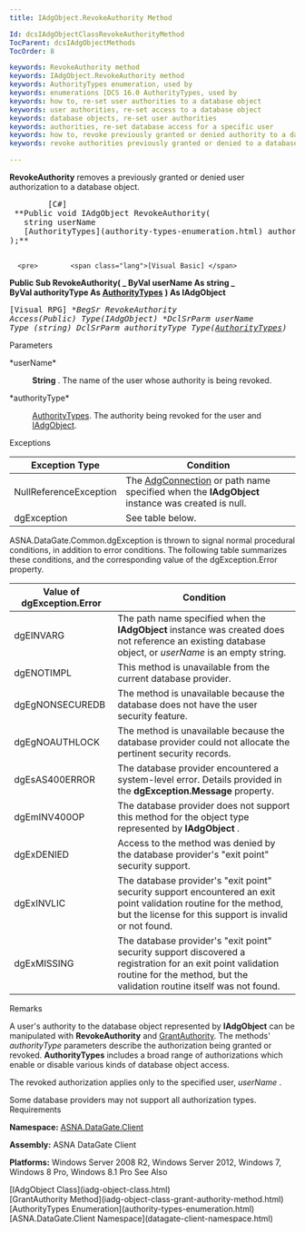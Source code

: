 ```yaml
---
title: IAdgObject.RevokeAuthority Method

Id: dcsIAdgObjectClassRevokeAuthorityMethod
TocParent: dcsIAdgObjectMethods
TocOrder: 8

keywords: RevokeAuthority method
keywords: IAdgObject.RevokeAuthority method
keywords: AuthorityTypes enumeration, used by
keywords: enumerations [DCS 16.0 AuthorityTypes, used by
keywords: how to, re-set user authorities to a database object
keywords: user authorities, re-set access to a database object
keywords: database objects, re-set user authorities
keywords: authorities, re-set database access for a specific user
keywords: how to, revoke previously granted or denied authority to a database object
keywords: revoke authorities previously granted or denied to a database object

---
```


**RevokeAuthority** removes a previously granted or denied user authorization to a database object.
<pre>        <span class="lang">[C#]</span>
 **Public void IAdgObject RevokeAuthority(
   string userName
   [AuthorityTypes](authority-types-enumeration.html) authorityType
);** 
      </pre>
      <pre>        <span class="lang">[Visual Basic] </span>
 **Public Sub RevokeAuthority( _
   ByVal userName As string _<br />   ByVal authorityType As [AuthorityTypes](authority-types-enumeration.html)**  **) As IAdgObject** 
      </pre>
      <pre class="prettyprint">
        <span class="lang">[Visual RPG]</span>
 **BegSr RevokeAuthority Access(*Public) Type(IAdgObject)** 
 **DclSrParm userName Type (*string)
   DclSrParm authorityType Type([AuthorityTypes](authority-types-enumeration.html))** 
      </pre>

Parameters

<dl>
        <dt>
 *userName* 
        </dt>
        <dd>

**String** . The name of the user whose authority is being revoked.
</dd>
        <dt>
 *authorityType* 
        </dt>
        <dd>

[AuthorityTypes](authority-types-enumeration.html). The authority being revoked for the user and [IAdgObject](iadg-object-class.html).
</dd>
</dl>

Exceptions



| Exception Type | Condition |
| ---- | ---- |
| NullReferenceException | The [AdgConnection](adg-connection-class.html) or path name specified when the **IAdgObject** instance was created is null. |
| dgException | See table below. |



ASNA.DataGate.Common.dgException is thrown to signal normal procedural conditions, in addition to error conditions. The following table summarizes these conditions, and the corresponding value of the dgException.Error property.
<br />



| Value of dgException.Error | Condition |
| ---- | ---- |
| dgEINVARG | The path name specified when the **IAdgObject** instance was created does not reference an existing database object, or *userName* is an empty string. |
| dgENOTIMPL | This method is unavailable from the current database provider. |
| dgEgNONSECUREDB | The method is unavailable because the database does not have the user security feature. |
| dgEgNOAUTHLOCK | The method is unavailable because the database provider could not allocate the pertinent security records. |
| dgEsAS400ERROR | The database provider encountered a system-level error. Details provided in the **dgException.Message** property. |
| dgEmINV400OP | The database provider does not support this method for the object type represented by **IAdgObject** . |
| dgExDENIED | Access to the method was denied by the database provider's "exit point" security support. |
| dgExINVLIC | The database provider's "exit point" security support encountered an exit point validation routine for the method, but the license for this support is invalid or not found. |
| dgExMISSING | The database provider's "exit point" security support discovered a registration for an exit point validation routine for the method, but the validation routine itself was not found. |



Remarks

A user's authority to the database object represented by **IAdgObject** can be manipulated with **RevokeAuthority** and [ GrantAuthority](iadg-object-class-grant-authority-method.html). The methods' *authorityType* parameters describe the authorization being granted or revoked. **AuthorityTypes** includes a broad range of authorizations which enable or disable various kinds of database object access.

The revoked authorization applies only to the specified user, *userName* .

Some database providers may not support all authorization types. 
Requirements

<span> **Namespace:** [ASNA.DataGate.Client](datagate-client-namespace.html) </span> 

<span> **Assembly:** ASNA DataGate Client</span> 

<span> **Platforms:** Windows Server 2008 R2, Windows Server 2012, Windows 7, Windows 8 Pro, Windows 8.1 Pro</span> 
See Also

<dl />
      [IAdgObject Class](iadg-object-class.html)
      <br />
      [GrantAuthority Method](iadg-object-class-grant-authority-method.html)
      <br />
      [AuthorityTypes Enumeration](authority-types-enumeration.html)
      <br />
      [ASNA.DataGate.Client Namespace](datagate-client-namespace.html)

